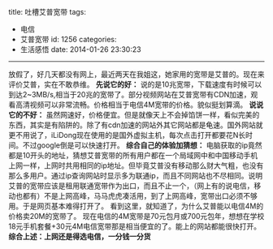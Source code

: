title: 吐槽艾普宽带
tags:
  - 电信
  - 艾普宽带
id: 1256
categories:
  - 生活感悟
date: 2014-01-26 23:30:23
---

放假了，好几天都没有网上，最近两天在我姐这，她家用的宽带是艾普的。现在来评价艾普，实在不敢恭维。
**先说它的好：**
说的是10兆宽带，下载速度有时候可以到达2~3MB/s,相当于20兆的宽带了。部分视频网站在艾普宽带有CDN加速，观看高清视频可以非常流畅。价格相当于电信4M宽带的价格。貌似挺划算滴。
**说说它的不好：**
虽然网速好，价格便宜。但是就像天上不会掉馅饼一样，看似完美的东西，其实是有陷阱的。除了有cdn加速的网站外其它网站都是龟速。国外网站就更不用说了，iLiDong现在使用的是国外虚拟主机，每次点击打开都要花N长时间。不过google倒是可以快速打开。
**综合自己的体验加猜想：**
电脑获取的ip竟然都是10开头的地址，猜想艾普宽带的所有用户都在一个局域网中和中国移动手机上网一样，上网时共用相同的ip地址。但毕竟艾普没有移动那么财大气粗，也没有那么多用户。通过ip查询网站时显示多为联通ip，而且不同网站也不尽相同。说明艾普的宽带应该是租用联通宽带作为出口，而且不止一个，（网上有的说电信，移动也都有）不是上网高峰，马马虎虎凑活用，到了上网高峰，宽带出口必须不够用。于是网页基本难得打开了。
看到这里，就知道了，为什么艾普能以电信4M的价格卖20M的宽带了。
现在电信的4M宽带是70元包月或700元包年，想想在学校18元手机套餐+30元4M电信宽带那是相当便宜的了。能上的网站都能很快打开。
**综合上述：上网还是得选电信，一分钱一分货**